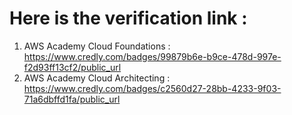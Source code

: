 # Here is the verification link :
1. AWS Academy Cloud Foundations : https://www.credly.com/badges/99879b6e-b9ce-478d-997e-f2d93ff13cf2/public_url
2. AWS Academy Cloud Architecting : https://www.credly.com/badges/c2560d27-28bb-4233-9f03-71a6dbffd1fa/public_url
